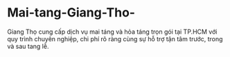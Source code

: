 # Mai-tang-Giang-Tho-
Giang Thọ cung cấp dịch vụ mai táng và hỏa táng trọn gói tại TP.HCM với quy trình chuyên nghiệp, chi phí rõ ràng cùng sự hỗ trợ tận tâm trước, trong và sau tang lễ.
